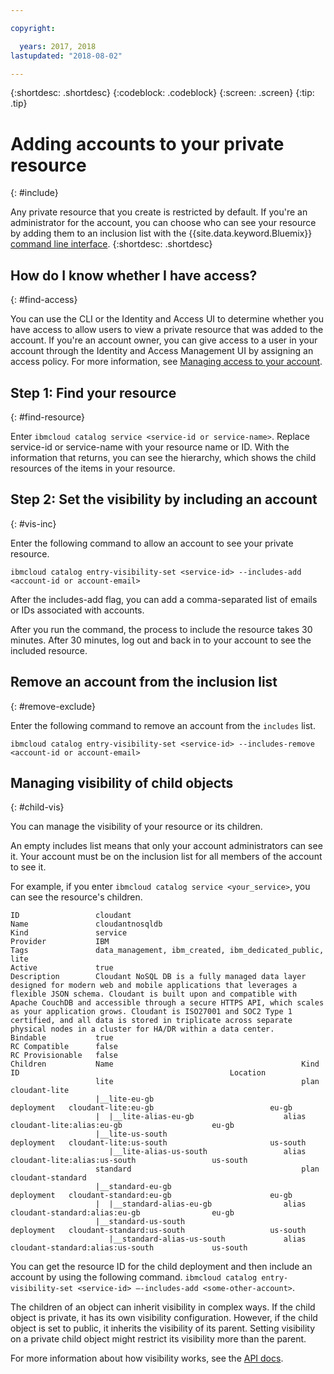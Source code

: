 ```yaml
---

copyright:

  years: 2017, 2018
lastupdated: "2018-08-02"

---
```


{:shortdesc: .shortdesc}
{:codeblock: .codeblock}
{:screen: .screen}
{:tip: .tip}

# Adding accounts to your private resource
{: #include}

Any private resource that you create is restricted by default. If you're an administrator for the account, you can choose who can see your resource by adding them to an inclusion list with the {{site.data.keyword.Bluemix}} [command line interface](/docs/cli/reference/ibmcloud/bx_cli.html#bluemix_catalog_entry_visibility_set).
{:shortdesc: .shortdesc}

## How do I know whether I have access?
{: #find-access}

You can use the CLI or the Identity and Access UI to determine whether you have access to allow users to view a private resource that was added to the account. If you're an account owner, you can give access to a user in your account through the Identity and Access Management UI by assigning an access policy. For more information, see [Managing access to your account](access.html).

## Step 1: Find your resource
{: #find-resource}

Enter `ibmcloud catalog service <service-id or service-name>`. Replace service-id or service-name with your resource name or ID. With the information that returns, you can see the hierarchy, which shows the child resources of the items in your resource.

## Step 2: Set the visibility by including an account
{: #vis-inc}

Enter the following command to allow an account to see your private resource.

`ibmcloud catalog entry-visibility-set <service-id> --includes-add <account-id or account-email>`

After the includes-add flag, you can add a comma-separated list of emails or IDs associated with accounts.

After you run the command, the process to include the resource takes 30 minutes. After 30 minutes, log out and back in to your account to see the included resource.

## Remove an account from the inclusion list
{: #remove-exclude}

Enter the following command to remove an account from the `includes` list.

`ibmcloud catalog entry-visibility-set <service-id> --includes-remove <account-id or account-email>`

## Managing visibility of child objects
{: #child-vis}

You can manage the visibility of your resource or its children.

An empty includes list means that only your account administrators can see it. Your account must be on the inclusion list for all members of the account to see it.

For example, if you enter `ibmcloud catalog service <your_service>`, you can see the resource's children.

```
ID                 cloudant
Name               cloudantnosqldb
Kind               service
Provider           IBM
Tags               data_management, ibm_created, ibm_dedicated_public, lite
Active             true
Description        Cloudant NoSQL DB is a fully managed data layer designed for modern web and mobile applications that leverages a flexible JSON schema. Cloudant is built upon and compatible with Apache CouchDB and accessible through a secure HTTPS API, which scales as your application grows. Cloudant is ISO27001 and SOC2 Type 1 certified, and all data is stored in triplicate across separate physical nodes in a cluster for HA/DR within a data center.
Bindable           true
RC Compatible      false
RC Provisionable   false
Children           Name                                          Kind         ID                                               Location
                   lite                                          plan         cloudant-lite
                   |__lite-eu-gb                             deployment   cloudant-lite:eu-gb                          eu-gb
                   |  |__lite-alias-eu-gb                    alias        cloudant-lite:alias:eu-gb                    eu-gb
                   |__lite-us-south                          deployment   cloudant-lite:us-south                       us-south
                      |__lite-alias-us-south                 alias        cloudant-lite:alias:us-south                 us-south
                   standard                                      plan         cloudant-standard
                   |__standard-eu-gb                         deployment   cloudant-standard:eu-gb                      eu-gb
                   |  |__standard-alias-eu-gb                alias        cloudant-standard:alias:eu-gb                eu-gb
                   |__standard-us-south                      deployment   cloudant-standard:us-south                   us-south
                      |__standard-alias-us-south             alias        cloudant-standard:alias:us-south             us-south
```

You can get the resource ID for the child deployment and then include an account by using the following command. `ibmcloud catalog entry-visibility-set <service-id> —-includes-add <some-other-account>`.

The children of an object can inherit visibility in complex ways. If the child object is private, it has its own visibility configuration. However, if the child object is set to public, it inherits the visibility of its parent. Setting visibility on a private child object might restrict its visibility more than the parent.

For more information about how visibility works, see the [API docs](https://console.bluemix.net/apidocs/682).
